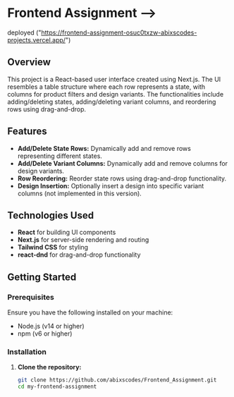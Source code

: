 # Frontend Assignment -->
deployed ("https://frontend-assignment-osuc0txzw-abixscodes-projects.vercel.app/")
## Overview
This project is a React-based user interface created using Next.js. The UI resembles a table structure where each row represents a state, with columns for product filters and design variants. The functionalities include adding/deleting states, adding/deleting variant columns, and reordering rows using drag-and-drop.

## Features
- **Add/Delete State Rows:** Dynamically add and remove rows representing different states.
- **Add/Delete Variant Columns:** Dynamically add and remove columns for design variants.
- **Row Reordering:** Reorder state rows using drag-and-drop functionality.
- **Design Insertion:** Optionally insert a design into specific variant columns (not implemented in this version).

## Technologies Used
- **React** for building UI components
- **Next.js** for server-side rendering and routing
- **Tailwind CSS** for styling
- **react-dnd** for drag-and-drop functionality

## Getting Started
### Prerequisites
Ensure you have the following installed on your machine:
- Node.js (v14 or higher)
- npm (v6 or higher)

### Installation
1. **Clone the repository:**
   ```bash
   git clone https://github.com/abixscodes/Frontend_Assignment.git
   cd my-frontend-assignment
 
 
